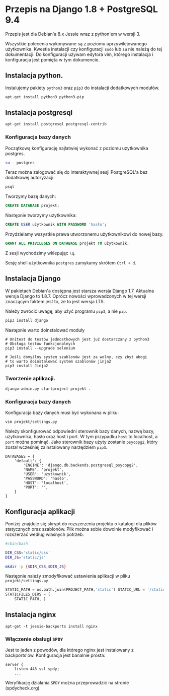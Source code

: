 # Przepis na Django 1.8 + PostgreSQL 9.4

Przepis jest dla Debian'a 8.x Jessie wraz z python'em w wersji 3.

Wszystkie polecenia wykonywane są z poziomu uprzywilejowanego użytkownika. Kwestia instalacji czy konfiguracji `sudo` lub `su` nie należą do tej dokumentacji. Do konfiguracji używam edytora vim, którego instalacja i konfiguracja jest pomięta w tym dokumencie.

## Instalacja python.

Instalujemy pakiety `python3` oraz `pip3` do instalacji dodatkowych modułów.

```sh
apt-get install python3 python3-pip
```

## Instalacja postgresql

```sh
apt-get install postgresql postgresql-contrib
```

### Konfiguracja bazy danych

Początkową konfigurację najłatwiej wykonać z poziomu użytkownika postgres.

```sh
su - postgres
```

Teraz można zalogować się do interaktywnej sesji PostgreSQL'a bez dodatkowej autoryzacji:
```sh
psql
```

Tworzymy bazę danych:
```sql
CREATE DATABASE projekt;
```

Następnie tworzymy użytkownika:
```sql
CREATE USER użytkownik WITH PASSWORD 'hasło';
```

Przydzielamy wszystkie prawa utworzonemu użytkownikowi do nowej bazy.
```sql
GRANT ALL PRIVILEGES ON DATABASE projekt TO użytkownik;
```

Z sesji wychodzimy wklepując `\q`.

Sesję shell użytkownika `postgres` zamykamy skrótem `Ctrl + d`.

## Instalacja Django

W pakietach Debian'a dostępna jest starsza wersja Django 1.7. Aktualna wersja Django to 1.8.7. Oprócz nowości wprowadzonych w tej wersji znaczącym faktem jest to, że to jest wersja LTS.

Należy zwrócić uwagę, aby użyć programu `pip3`, a nie `pip`.

```sh
pip3 install django
```
Następnie warto doinstalować moduły
```
# Unitest do testów jednostkowych jest już dostarczany z python3
# Obsługa testów funkcjonalnych
pip3 install --upgrade selenium

# Jeśli domyślny system szablonów jest za wolny, czy zbyt ubogi
# to warto doinstalować system szablonów jinja2
pip3 install Jinja2
```
### Tworzenie aplikacji.

```sh
django-admin.py startproject projekt .
```

### Konfiguracja bazy danych

Konfiguracja bazy danych musi być wykonana w pliku:
```
vim projekt/settings.py
```

Należy skonfigurować odpowiedni sterownik bazy danych, nazwę bazy, użytkownika, hasło oraz host i port. W tym przypadku `host` to localhost, a `port` można pominąć. Jako sterownik bazy użyty zostanie `psycopg2`, który został wcześniej zainstalowany narzędziem `pip3`.
```
DATABASES = {
    'default': {
        'ENGINE': 'django.db.backends.postgresql_psycopg2',
        'NAME': 'projekt',
        'USER': 'użytkownik',
        'PASSWORD': 'hasło',
        'HOST': 'localhost',
        'PORT': '',
    }
}
```

## Konfiguracja aplikacji

Poniżej znajduje się skrypt do rozszerzenia projektu o katalogi dla plików statycznych oraz szablonów. Plik można sobie dowolnie modyfikować i rozszerzać według własnych potrzeb.

```sh
#/bin/bash

DIR_CSS='static/css'
DIR_JS='static/js'

mkdir -p {$DIR_CSS,$DIR_JS}

```

Następnie należy zmodyfikować ustawienia aplikacji w pliku `projekt/settings.py`
```python
STATIC_PATH = os.path.join(PROJECT_PATH,'static') STATIC_URL = '/static/'
STATICFILES_DIRS = (
	STATIC_PATH, )
```

## Instalacja nginx

```
apt-get -t jessie-backports install nginx
```

### Włączenie obsługi `SPDY`

Jest to jeden z powodów, dla którego nginx jest instalowany z backports'ów.
Konfiguracja jest banalnie prosta:
```
server {
    listen 443 ssl spdy;
    ...
```
Weryfikację działania `SPDY` można przeprowadzić na stronie (spdycheck.org)


